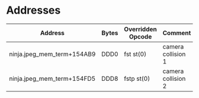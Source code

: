 # Addresses
|Address|Bytes|Overridden Opcode|Comment|
|-|-|-|-|
|ninja.jpeg_mem_term+154AB9 | DDD0 | fst st(0) | camera collision 1
|ninja.jpeg_mem_term+154FD5 | DDD8 | fstp st(0) | camera collision 2
